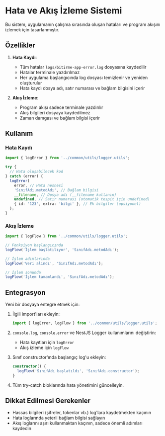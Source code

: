 # Hata ve Akış İzleme Sistemi

Bu sistem, uygulamanın çalışma sırasında oluşan hataları ve program akışını izlemek için tasarlanmıştır.

## Özellikler

1. **Hata Kaydı**:

   - Tüm hatalar `logs/bitirme-app-error.log` dosyasına kaydedilir
   - Hatalar terminale yazdırılmaz
   - Her uygulama başlangıcında log dosyası temizlenir ve yeniden oluşturulur
   - Hata kaydı dosya adı, satır numarası ve bağlam bilgisini içerir

2. **Akış İzleme**:
   - Program akışı sadece terminale yazdırılır
   - Akış bilgileri dosyaya kaydedilmez
   - Zaman damgası ve bağlam bilgisi içerir

## Kullanım

### Hata Kaydı

```typescript
import { logError } from '../common/utils/logger.utils';

try {
  // Hata oluşabilecek kod
} catch (error) {
  logError(
    error, // Hata nesnesi
    'SınıfAdı.metodAdı', // Bağlam bilgisi
    __filename, // Dosya adı (__filename kullanın)
    undefined, // Satır numarası (otomatik tespit için undefined)
    { id: '123', extra: 'bilgi' }, // Ek bilgiler (opsiyonel)
  );
}
```

### Akış İzleme

```typescript
import { logFlow } from '../common/utils/logger.utils';

// Fonksiyon başlangıcında
logFlow('İşlem başlatılıyor', 'SınıfAdı.metodAdı');

// İşlem adımlarında
logFlow('Veri alındı', 'SınıfAdı.metodAdı');

// İşlem sonunda
logFlow('İşlem tamamlandı', 'SınıfAdı.metodAdı');
```

## Entegrasyon

Yeni bir dosyaya entegre etmek için:

1. İlgili import'ları ekleyin:

   ```typescript
   import { logError, logFlow } from '../common/utils/logger.utils';
   ```

2. `console.log`, `console.error` ve NestJS Logger kullanımlarını değiştirin:

   - Hata kayıtları için `logError`
   - Akış izleme için `logFlow`

3. Sınıf constructor'ında başlangıç log'u ekleyin:

   ```typescript
   constructor() {
     logFlow('SınıfAdı başlatıldı', 'SınıfAdı.constructor');
   }
   ```

4. Tüm try-catch bloklarında hata yönetimini güncelleyin.

## Dikkat Edilmesi Gerekenler

- Hassas bilgileri (şifreler, tokenlar vb.) log'lara kaydetmekten kaçının
- Hata loglarında yeterli bağlam bilgisi sağlayın
- Akış loglarını aşırı kullanmaktan kaçının, sadece önemli adımları kaydedin
